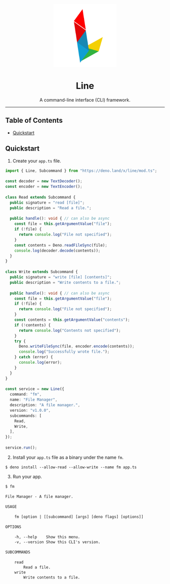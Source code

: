 <p align="center">
  <img height="200" src="./logo.svg" alt="Line logo">
  <h1 align="center">Line</h1>
</p>
<p align="center">A command-line interface (CLI) framework.</p>

---

## Table of Contents

- [Quickstart](#quickstart)

## Quickstart

1. Create your `app.ts` file.

```typescript
import { Line, Subcommand } from "https://deno.land/x/line/mod.ts";

const decoder = new TextDecoder();
const encoder = new TextEncoder();

class Read extends Subcommand {
  public signature = "read [file]";
  public description = "Read a file.";

  public handle(): void { // can also be async
    const file = this.getArgumentValue("file");
    if (!file) {
      return console.log("File not specified");
    }
    const contents = Deno.readFileSync(file);
    console.log(decoder.decode(contents));
  }
}

class Write extends Subcommand {
  public signature = "write [file] [contents]";
  public description = "Write contents to a file.";

  public handle(): void { // can also be async
    const file = this.getArgumentValue("file");
    if (!file) {
      return console.log("File not specified");
    }
    const contents = this.getArgumentValue("contents");
    if (!contents) {
      return console.log("Contents not specified");
    }
    try {
      Deno.writeFileSync(file, encoder.encode(contents));
      console.log("Successfully wrote file.");
    } catch (error) {
      console.log(error);
    }
  }
}

const service = new Line({
  command: "fm",
  name: "File Manager",
  description: "A file manager.",
  version: "v1.0.0",
  subcommands: [
    Read,
    Write,
  ],
});

service.run();
```

2. Install your `app.ts` file as a binary under the name `fm`.

```shell
$ deno install --allow-read --allow-write --name fm app.ts
```

3. Run your app.

```
$ fm

File Manager - A file manager.

USAGE

    fm [option | [[subcommand] [args] [deno flags] [options]]

OPTIONS

    -h, --help    Show this menu.
    -v, --version Show this CLI's version.

SUBCOMMANDS

    read
        Read a file.
    write
        Write contents to a file.
```
